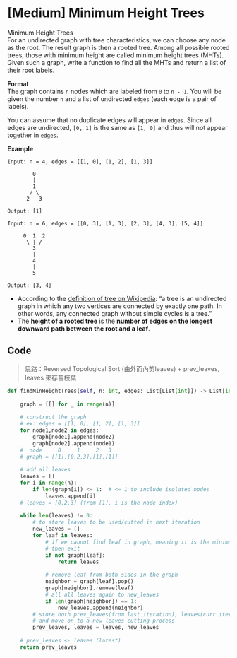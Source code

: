 # \[Medium\] Minimum Height Trees

Minimum Height Trees  
For an undirected graph with tree characteristics, we can choose any node as the root. The result graph is then a rooted tree. Among all possible rooted trees, those with minimum height are called minimum height trees \(MHTs\). Given such a graph, write a function to find all the MHTs and return a list of their root labels.

**Format**  
The graph contains `n` nodes which are labeled from `0` to `n - 1`. You will be given the number `n` and a list of undirected `edges` \(each edge is a pair of labels\).

You can assume that no duplicate edges will appear in `edges`. Since all edges are undirected, `[0, 1]` is the same as `[1, 0]` and thus will not appear together in `edges`.

**Example**

```text
Input: n = 4, edges = [[1, 0], [1, 2], [1, 3]]

        0
        |
        1
       / \
      2   3 

Output: [1]
```

```text
Input: n = 6, edges = [[0, 3], [1, 3], [2, 3], [4, 3], [5, 4]]

     0  1  2
      \ | /
        3
        |
        4
        |
        5 

Output: [3, 4]
```

* According to the [definition of tree on Wikipedia](https://en.wikipedia.org/wiki/Tree_%28graph_theory%29): “a tree is an undirected graph in which any two vertices are connected by exactly one path. In other words, any connected graph without simple cycles is a tree.”
* The **height of a rooted tree** is the **number of edges on the longest downward path between the root and a leaf**.

## Code

> 思路：Reversed Topological Sort \(由外而內剪leaves\) + prev\_leaves, leaves 來存舊枝葉

```python
def findMinHeightTrees(self, n: int, edges: List[List[int]]) -> List[int]:
    
    graph = [[] for _ in range(n)]
    
    # construct the graph
    # ex: edges = [[1, 0], [1, 2], [1, 3]]
    for node1,node2 in edges:
        graph[node1].append(node2)
        graph[node2].append(node1)
    #  node     0     1     2   3
    # graph = [[1],[0,2,3],[1],[1]]    
    
    # add all leaves
    leaves = []
    for i in range(n):
        if len(graph[i]) <= 1:  # <= 1 to include isolated nodes
            leaves.append(i)
    # leaves = [0,2,3] (from [1], i is the node index)
    
    while len(leaves) != 0:
        # to store leaves to be used/cutted in next iteration
        new_leaves = []
        for leaf in leaves:
            # if we cannot find leaf in graph, meaning it is the minimum height trees
            # then exit
            if not graph[leaf]:
                return leaves
    
            # remove leaf from both sides in the graph
            neighbor = graph[leaf].pop()
            graph[neighbor].remove(leaf)
            # all all leaves again to new_leaves
            if len(graph[neighbor]) == 1:
                new_leaves.append(neighbor)
        # store both prev_leaves(from last iteration), leaves(curr iteration)
        # and move on to a new leaves cutting process
        prev_leaves, leaves = leaves, new_leaves   
        
    # prev_leaves <- leaves (latest)
    return prev_leaves
    

```

